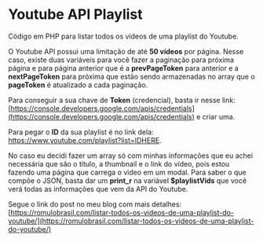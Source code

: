 # Youtube API Playlist

Código em PHP para listar todos os vídeos de uma playlist do Youtube. 

O Youtube API possui uma limitação de até **50 vídeos** por página. Nesse caso, existe duas variáveis para você fazer a paginação para próxima página e para página anterior que é a **prevPageToken** para anterior e a **nextPageToken** para próxima que estão sendo armazenadas no array que o **pageToken** é atualizado a cada paginação.

Para conseguir a sua chave de **Token** (credencial), basta ir nesse link: [https://console.developers.google.com/apis/credentials](https://console.developers.google.com/apis/credentials) e criar uma.

Para pegar o **ID** da sua playlist é no link dela: https://www.youtube.com/playlist?list=IDHERE.

No caso eu decidi fazer um array só com minhas informações que eu achei necessária que são o título, a thumbnail e o link do vídeo, pois estou fazendo uma página que carrega o video em um modal. Para saber o que compõe o JSON, basta dar um **print_r** na variável **$playlistVids** que você verá todas as informações que vem da API do Youtube. 

Segue o link do post no meu blog com mais detalhes:
[https://romulobrasil.com/listar-todos-os-videos-de-uma-playlist-do-youtube/](https://romulobrasil.com/listar-todos-os-videos-de-uma-playlist-do-youtube/)